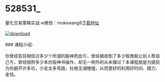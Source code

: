 # 528531_
量化交易策略实战
w微信：mukewang8[下载地址](http://www.36tz.cn/article/528531 "下载地址")
<br/></br>[![download](http://36tz.cn/muke_img/2019_11_2-42-300x216.png "下载地址")](http://www.36tz.cn/article/528531 "下载地址")
<br/></br>### 课程介绍:<br/></br>你曾经盲目相信过多少个所谓的股神而血亏，曾经被收割了多少智商税让别人帮自己亏，曾经按照多少本炒股神书操作，却无一例外的从未赚过？本课程就是为提前为你避开许多坑，少走太多弯路，杜绝无谓瞎撞，从而更好的利用好时间、精力、金钱。


